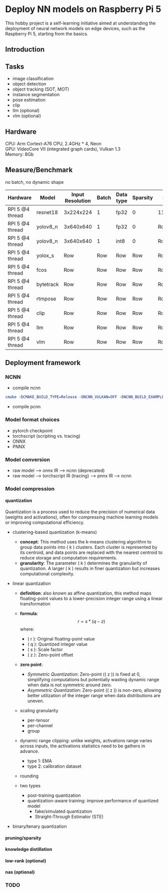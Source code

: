 
# Deploy NN models on Raspberry Pi 5 
This hobby project is a self-learning initiative aimed at understanding the deployment of neural network models on edge devices, such as the Raspberry Pi 5, starting from the basics.



## Introduction 



## Tasks 
- image classification 
- object detection 
- object tracking (SOT, MOT)
- instance segmentation 
- pose estimation 
- clip 
- llm (optional)
- vlm (optional)

## Hardware 
CPU: Arm Cortext-A76 CPU, 2.4GHz * 4, Neon  
GPU: VideoCore VII (integrated graph cards), Vulkan 1.3    
Memory: 8Gb



## Measure/Benchmark 
no batch, no dynamic shape

| Hardware | Model | Input Resolution | Batch | Data type | Sparsity | Params | GFLOPs/MACs | Accuracy | FPS | Latency (ms) |Energy | Cost ($) | Comments |
|---------------|---------------|------------------|---------------|--------------|--------------|--------------|--------------|--------------|--------------|--------------|--------------|--------------|--------------|
| RPI 5 @4 thread  | resnet18 | 3x224x224  | 1  | fp32 | 0  | 11.689512  | 1.81  | N/A  | N/A  | 20  | N/A  | N/A  |N/A  |
| RPI 5 @4 thread  | yolov8_n | 3x640x640  | 1  | fp32 | 0 | Row | Row | Row | ~9  | 115  |Row |Row |Row |
| RPI 5 @4 thread  | yolov8_n | 3x640x640  | 1  | int8 | 0 | Row | Row | Row | ~9  | 115  |Row |Row |Row |
| RPI 5 @4 thread  | yolox_s | Row | Row |Row |Row |Row |Row |Row |Row |Row |Row |Row | Row |
| RPI 5 @4 thread  | fcos | Row | Row |Row |Row |Row |Row |Row |Row |Row |Row |Row |Row |
| RPI 5 @4 thread  | bytetrack | Row | Row |Row |Row |Row |Row |Row |Row |Row |Row |Row |Row |
| RPI 5 @4 thread  | rtmpose | Row | Row |Row |Row |Row |Row |Row |Row |Row |Row |Row |Row |
| RPI 5 @4 thread  | clip | Row | Row |Row |Row |Row |Row |Row |Row |Row |Row |Row |Row |
| RPI 5 @4 thread  | llm | Row | Row |Row |Row |Row |Row |Row |Row |Row |Row |Row |Row |
| RPI 5 @4 thread  | vlm | Row | Row |Row |Row |Row |Row |Row |Row |Row |Row |Row |Row |



## Deployment framework 

### NCNN
- compile ncnn 
```cmake
cmake -DCMAKE_BUILD_TYPE=Release -DNCNN_VULKAN=OFF -DNCNN_BUILD_EXAMPLES=ON -DNCNN_BUILD_BENCHMARK=ON -DNCNN_BENCHMARK=OFF ..
```
- compile pcnn 



### Model format choices 
- pytorch checkpoint 
- torchscript (scripting vs. tracing)
- ONNX 
- PNNX  


### Model conversion 
- raw model --> onnx IR --> ncnn (deprecated)
- raw model --> torchscript IR (tracing) --> pnnx IR --> ncnn

### Model compression 
#### quantization
Quantization is a process used to reduce the precision of numerical data (weights and activations), often for compressing machine learning models or improving computational efficiency.

- clustering-based quantization (k-means)  
    - **concept**: This method uses the k-means clustering algorithm to group data points into \( k \) clusters. Each cluster is represented by its centroid, and data points are replaced with the nearest centroid to reduce storage and computation requirements.
    - **granularity**: The parameter \( k \) determines the granularity of quantization. A larger \( k \) results in finer quantization but increases computational complexity.

- linear quantization
    - **definition**: also known as affine quantization, this method maps floating-point values to a lower-precision integer range using a linear transformation 
    - **formula**: 
        $$
        r = s * (q - z) 
        $$
        where: 
        - \( r \): Original floating-point value
        - \( q \): Quantized integer value
        - \( s \): Scale factor
        - \( z \): Zero-point offset 
    - **zero point**: 
        - *Symmetric Quantization*: Zero-point (\( z \)) is fixed at 0, simplifying computations but potentially wasting dynamic range when data is not symmetric around zero.
        - *Asymmetric Quantization*: Zero-point (\( z \)) is non-zero, allowing better utilization of the integer range when data distributions are uneven.

    - scaling granularity 
        - per-tensor
        - per-channel
        - group
    - dynamic range clipping: unlike weights, activations range varies across inputs, the activations statistics need to be gathers in advance. 
        - type 1: EMA 
        - type 2: calibration dataset 
    - rounding 
    - two types 
        - post-training quantization 
        - quantization-aware training: improve performance of quantized model
            - fake/simulated quantization 
            - Straight-Through Estimator (STE)
        

- binary/tenary quantization 
#### pruning/sparsity 
#### knowledge distillation 
#### low-rank (optional) 
#### nas (optional)


### TODO 
